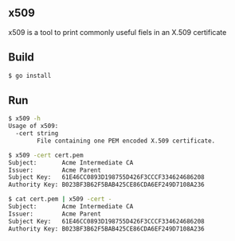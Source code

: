 ## x509

x509 is a tool to print commonly useful fiels in an X.509 certificate

## Build

```bash
$ go install
```

## Run

```bash
$ x509 -h
Usage of x509:
  -cert string
    	File containing one PEM encoded X.509 certificate.
```

```bash
$ x509 -cert cert.pem
Subject:       Acme Intermediate CA
Issuer:        Acme Parent 
Subject Key:   61E46CC0893D198755D426F3CCCF334624686208
Authority Key: B023BF3B62F5BAB425CE86CDA6EF249D7108A236
```

```bash
$ cat cert.pem | x509 -cert -
Subject:       Acme Intermediate CA
Issuer:        Acme Parent 
Subject Key:   61E46CC0893D198755D426F3CCCF334624686208
Authority Key: B023BF3B62F5BAB425CE86CDA6EF249D7108A236
```
